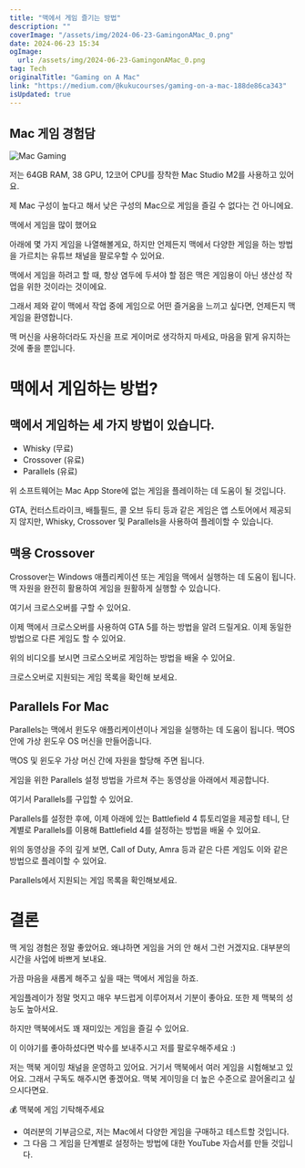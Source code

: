 ```yaml
---
title: "맥에서 게임 즐기는 방법"
description: ""
coverImage: "/assets/img/2024-06-23-GamingonAMac_0.png"
date: 2024-06-23 15:34
ogImage: 
  url: /assets/img/2024-06-23-GamingonAMac_0.png
tag: Tech
originalTitle: "Gaming on A Mac"
link: "https://medium.com/@kukucourses/gaming-on-a-mac-188de86ca343"
isUpdated: true
---
```






## Mac 게임 경험담

![Mac Gaming](/assets/img/2024-06-23-GamingonAMac_0.png)

저는 64GB RAM, 38 GPU, 12코어 CPU를 장착한 Mac Studio M2를 사용하고 있어요.

제 Mac 구성이 높다고 해서 낮은 구성의 Mac으로 게임을 즐길 수 없다는 건 아니에요.

<div class="content-ad"></div>

맥에서 게임을 많이 했어요

아래에 몇 가지 게임을 나열해볼게요, 하지만 언제든지 맥에서 다양한 게임을 하는 방법을 가르치는 유튜브 채널을 팔로우할 수 있어요.

맥에서 게임을 하려고 할 때, 항상 염두에 두셔야 할 점은 맥은 게임용이 아닌 생산성 작업을 위한 것이라는 것이에요.

그래서 제와 같이 맥에서 작업 중에 게임으로 어떤 즐거움을 느끼고 싶다면, 언제든지 맥 게임을 환영합니다.

<div class="content-ad"></div>

맥 머신을 사용하더라도 자신을 프로 게이머로 생각하지 마세요, 마음을 맑게 유지하는 것에 좋을 뿐입니다.

# 맥에서 게임하는 방법?

## 맥에서 게임하는 세 가지 방법이 있습니다.

- Whisky (무료)
- Crossover (유료)
- Parallels (유료)

<div class="content-ad"></div>

위 소프트웨어는 Mac App Store에 없는 게임을 플레이하는 데 도움이 될 것입니다.

GTA, 컨터스트라이크, 배틀필드, 콜 오브 듀티 등과 같은 게임은 앱 스토어에서 제공되지 않지만, Whisky, Crossover 및 Parallels을 사용하여 플레이할 수 있습니다.

## 맥용 Crossover

Crossover는 Windows 애플리케이션 또는 게임을 맥에서 실행하는 데 도움이 됩니다. 맥 자원을 완전히 활용하여 게임을 원활하게 실행할 수 있습니다.

<div class="content-ad"></div>

여기서 크로스오버를 구할 수 있어요.

이제 맥에서 크로스오버를 사용하여 GTA 5를 하는 방법을 알려 드릴게요. 이제 동일한 방법으로 다른 게임도 할 수 있어요.

위의 비디오를 보시면 크로스오버로 게임하는 방법을 배울 수 있어요.

크로스오버로 지원되는 게임 목록을 확인해 보세요.

<div class="content-ad"></div>

## Parallels For Mac

Parallels는 맥에서 윈도우 애플리케이션이나 게임을 실행하는 데 도움이 됩니다. 맥OS 안에 가상 윈도우 OS 머신을 만들어줍니다.

맥OS 및 윈도우 가상 머신 간에 자원을 할당해 주면 됩니다.

게임을 위한 Parallels 설정 방법을 가르쳐 주는 동영상을 아래에서 제공합니다.

<div class="content-ad"></div>

여기서 Parallels를 구입할 수 있어요.

Parallels를 설정한 후에, 이제 아래에 있는 Battlefield 4 튜토리얼을 제공할 테니, 단계별로 Parallels를 이용해 Battlefield 4를 설정하는 방법을 배울 수 있어요.

위의 동영상을 주의 깊게 보면, Call of Duty, Amra 등과 같은 다른 게임도 이와 같은 방법으로 플레이할 수 있어요.

Parallels에서 지원되는 게임 목록을 확인해보세요.

<div class="content-ad"></div>

# 결론

맥 게임 경험은 정말 좋았어요. 왜냐하면 게임을 거의 안 해서 그런 거겠지요. 대부분의 시간을 사업에 바쁘게 보내요.

가끔 마음을 새롭게 해주고 싶을 때는 맥에서 게임을 하죠.

게임플레이가 정말 멋지고 매우 부드럽게 이루어져서 기분이 좋아요. 또한 제 맥북의 성능도 높아서요.

<div class="content-ad"></div>

하지만 맥북에서도 꽤 재미있는 게임을 즐길 수 있어요.

이 이야기를 좋아하셨다면 박수를 보내주시고 저를 팔로우해주세요 :)

저는 맥북 게이밍 채널을 운영하고 있어요. 거기서 맥북에서 여러 게임을 시험해보고 있어요. 그래서 구독도 해주시면 좋겠어요. 맥북 게이밍을 더 높은 수준으로 끌어올리고 싶으시다면요.

💰 맥북에 게임 기탁해주세요

<div class="content-ad"></div>

- 여러분의 기부금으로, 저는 Mac에서 다양한 게임을 구매하고 테스트할 것입니다.
- 그 다음 그 게임을 단계별로 설정하는 방법에 대한 YouTube 자습서를 만들 것입니다.